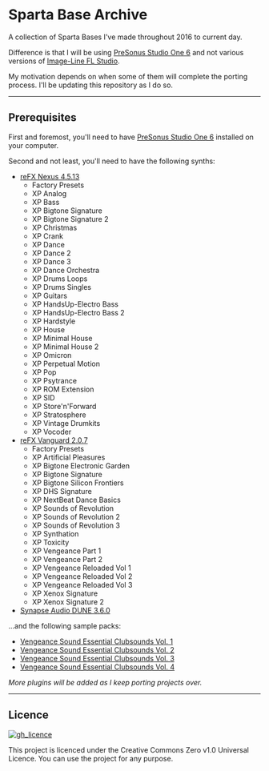 # Sparta Base Archive

A collection of Sparta Bases I've made throughout 2016 to current day.

Difference is that I will be using [PreSonus Studio One 6](https://www.presonus.com/en/studio-one.html?rdl=true) and not various versions of [Image-Line FL Studio](https://www.image-line.com/fl-studio).

My motivation depends on when some of them will complete the porting process. I'll be updating this repository as I do so.

---

## Prerequisites

First and foremost, you'll need to have [PreSonus Studio One 6](https://www.presonus.com/en/studio-one.html?rdl=true) installed on your computer.

Second and not least, you'll need to have the following synths:

- [reFX Nexus 4.5.13](https://refx.com/nexus/)
  - Factory Presets
  - XP Analog
  - XP Bass
  - XP Bigtone Signature
  - XP Bigtone Signature 2
  - XP Christmas
  - XP Crank
  - XP Dance
  - XP Dance 2
  - XP Dance 3
  - XP Dance Orchestra
  - XP Drums Loops
  - XP Drums Singles
  - XP Guitars
  - XP HandsUp-Electro Bass
  - XP HandsUp-Electro Bass 2
  - XP Hardstyle
  - XP House
  - XP Minimal House
  - XP Minimal House 2
  - XP Omicron
  - XP Perpetual Motion
  - XP Pop
  - XP Psytrance
  - XP ROM Extension
  - XP SID
  - XP Store'n'Forward
  - XP Stratosphere
  - XP Vintage Drumkits
  - XP Vocoder
- [reFX Vanguard 2.0.7](https://refx.com/vanguard/)
  - Factory Presets
  - XP Artificial Pleasures
  - XP Bigtone Electronic Garden
  - XP Bigtone Signature
  - XP Bigtone Silicon Frontiers
  - XP DHS Signature
  - XP NextBeat Dance Basics
  - XP Sounds of Revolution
  - XP Sounds of Revolution 2
  - XP Sounds of Revolution 3
  - XP Synthation
  - XP Toxicity
  - XP Vengeance Part 1
  - XP Vengeance Part 2
  - XP Vengeance Reloaded Vol 1
  - XP Vengeance Reloaded Vol 2
  - XP Vengeance Reloaded Vol 3
  - XP Xenox Signature
  - XP Xenox Signature 2
- [Synapse Audio DUNE 3.6.0](https://www.synapse-audio.com/dune3.html)

...and the following sample packs:

- [Vengeance Sound Essential Clubsounds Vol. 1](https://www.vengeance-sound.com/samples.php)
- [Vengeance Sound Essential Clubsounds Vol. 2](https://www.vengeance-sound.com/samples.php)
- [Vengeance Sound Essential Clubsounds Vol. 3](https://www.vengeance-sound.com/samples.php)
- [Vengeance Sound Essential Clubsounds Vol. 4](https://www.vengeance-sound.com/samples.php)
<!-- - [Vengeance Sound Essential Clubsounds Vol. 5](https://www.vengeance-sound.com/samples.php) -->

_More plugins will be added as I keep porting projects over._

---

## Licence

[![gh_licence](https://img.shields.io/github/license/Kawaxte/SpartaBaseArchive?logo=github&style=for-the-badge)](LICENSE)

This project is licenced under the Creative Commons Zero v1.0 Universal Licence. You can use the project for any purpose.

